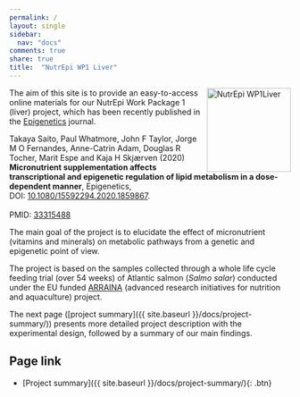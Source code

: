 ```yaml
---
permalink: /
layout: single
sidebar:
  nav: "docs"
comments: true
share: true
title:  "NutrEpi WP1 Liver"
---
```


<p>
<img src="{{site.baseurl}}/assets/images/logo_w.png" align="right" alt="NutrEpi WP1Liver" width="150" />
</p>

The aim of this site is to provide an easy-to-access online materials
for our NutrEpi Work Package 1 (liver) project, which has been recently published
in the [Epigenetics](https://www.tandfonline.com/toc/kepi20/current) journal.

<p class="notice--info">
Takaya Saito, Paul Whatmore, John F Taylor, Jorge M O Fernandes, Anne-Catrin Adam,
Douglas R Tocher, Marit Espe and Kaja H Skjærven (2020)
<br />
<strong>Micronutrient supplementation affects transcriptional and epigenetic regulation of lipid metabolism in a dose-dependent manner</strong>, Epigenetics,
<br />
DOI: <a href="https://doi.org/10.1080/15592294.2020.1859867">10.1080/15592294.2020.1859867</a>.
<br /><br />
PMID: <a href="https://pubmed.ncbi.nlm.nih.gov/33315488/">33315488</a>
</p>

The main goal of the project is to elucidate the effect of micronutrient (vitamins and minerals) on metabolic pathways from a genetic and epigenetic point of view.

The project is based on the samples collected through a whole life cycle feeding trial (over 54 weeks) of Atlantic salmon (*Salmo salar*) conducted under the EU funded [ARRAINA](https://www.arraina.eu/) (advanced research initiatives for nutrition and aquaculture) project.

The next page ([project summary]({{ site.baseurl }}/docs/project-summary/)) presents more detailed project description with the experimental design, followed by a summary of our main findings.  

## Page link
- [Project summary]({{ site.baseurl }}/docs/project-summary/){: .btn}

